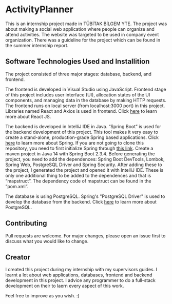 # ActivityPlanner

This is an internship project made in TÜBİTAK BİLGEM YTE. The project was about making a social web application where people can organize and attend activities. The website was targeted to be used in company event organization. There was a guideline for the project which can be found in the summer internship report.

## Software Technologies Used and Installition
The project consisted of three major stages: database, backend, and frontend.

The frontend is developed in Visual Studio using JavaScript. Frontend stage of this project includes user interface (UI), allocation states of the UI components, and managing data in the database by making HTTP requests. The frontend runs on local server (from localhost:3000 port) in this project. Libraries named React and Axios is used in frontend. Click [here](https://en.reactjs.org/) to learn more about React JS.

The backend is developed in IntelliJ IDE in Java. “Spring Boot” is used for the backend development of this project. This tool makes it very easy to create a stand-alone, production-grade Spring based applications. Click [here](https://spring.io/projects/spring-boot) to learn more about Spring. If you are not going to clone this repository, you need to first initialize Spring through [this link](https://start.spring.io/). Create a maven project in Java 14 with Spring Boot 2.3.4. Before generating the project, you need to add the dependences: Spring Boot DevTools, Lombok, Spring Web, PostgreSQL Driver and Spring Security. After adding these to the project, I generated the project and opened it with IntelliJ IDE. These is only one additional thing to be added to the dependences and that is “mapstruct”. The dependency code of mapstruct can be found in the “pom.xml”.

The database is using PostgreSQL. Spring's "PostgreSQL Driver" is used to develop the database from the backend. Click [here](https://www.postgresql.org/) to learn more about PostgreSQL.

## Contributing
Pull requests are welcome. For major changes, please open an issue first to discuss what you would like to change.

## Creator
I created this project during my internship with my supervisors guides. I learnt a lot about web applications, databases, frontend and backend development in this project. I advice any programmer to do a full-stack development on their to laern every aspect of this work. 

Feel free to improve as you wish. :)

